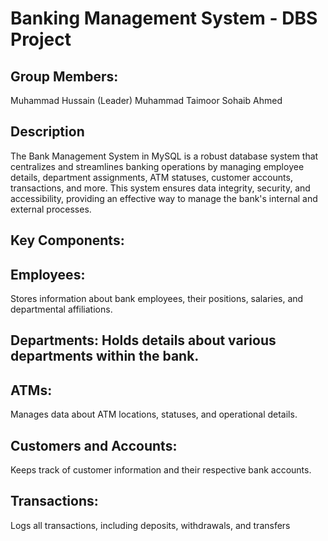 # Banking Management System - DBS Project
## Group Members:
Muhammad Hussain (Leader)
Muhammad Taimoor
Sohaib Ahmed

## Description
The Bank Management System in MySQL is a robust database system that centralizes and streamlines banking operations by managing employee details, department assignments, ATM statuses, customer accounts, transactions, and more. This system ensures data integrity, security, and accessibility, providing an effective way to manage the bank's internal and external processes.

## Key Components:
## Employees: 
Stores information about bank employees, their positions, salaries, and departmental affiliations.
## Departments: Holds details about various departments within the bank.
## ATMs: 
Manages data about ATM locations, statuses, and operational details.
## Customers and Accounts:
Keeps track of customer information and their respective bank accounts.
## Transactions:
Logs all transactions, including deposits, withdrawals, and transfers

